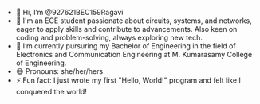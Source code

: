 - 👋 Hi, I’m @927621BEC159Ragavi
- 👀 I'm an ECE student passionate about circuits, systems, and networks, eager to apply skills and contribute to advancements. Also keen on coding and problem-solving, always exploring new tech.
- 🌱 I’m currently pursuring my Bachelor of Engineering in the field of Electronics and Communication Engineering at M. Kumarasamy College of Engineering.
- 😄 Pronouns: she/her/hers
- ⚡ Fun fact: I just wrote my first "Hello, World!" program and felt like I conquered the world!
